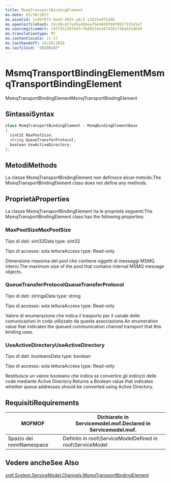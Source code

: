 ```yaml
---
title: MsmqTransportBindingElement
ms.date: 03/30/2017
ms.assetid: 1c89f073-9ed3-4025-a8c5-13535a0f526b
ms.openlocfilehash: 33cd9c427ed5ad04eaf9e9889f60f091f335d1e7
ms.sourcegitcommit: c93fd5139f9efcf6db514e3474301738a6d1d649
ms.translationtype: MT
ms.contentlocale: it-IT
ms.lasthandoff: 10/28/2018
ms.locfileid: "50198107"
---
```

# <a name="msmqtransportbindingelement"></a><span data-ttu-id="12853-102">MsmqTransportBindingElement</span><span class="sxs-lookup"><span data-stu-id="12853-102">MsmqTransportBindingElement</span></span>
<span data-ttu-id="12853-103">MsmqTransportBindingElement</span><span class="sxs-lookup"><span data-stu-id="12853-103">MsmqTransportBindingElement</span></span>  
  
## <a name="syntax"></a><span data-ttu-id="12853-104">Sintassi</span><span class="sxs-lookup"><span data-stu-id="12853-104">Syntax</span></span>  
  
```csharp
class MsmqTransportBindingElement : MsmqBindingElementBase  
{  
  sint32 MaxPoolSize;  
  string QueueTransferProtocol;  
  boolean UseActiveDirectory;  
};  
```  
  
## <a name="methods"></a><span data-ttu-id="12853-105">Metodi</span><span class="sxs-lookup"><span data-stu-id="12853-105">Methods</span></span>  
 <span data-ttu-id="12853-106">La classe MsmqTransportBindingElement non definisce alcun metodo.</span><span class="sxs-lookup"><span data-stu-id="12853-106">The MsmqTransportBindingElement class does not define any methods.</span></span>  
  
## <a name="properties"></a><span data-ttu-id="12853-107">Proprietà</span><span class="sxs-lookup"><span data-stu-id="12853-107">Properties</span></span>  
 <span data-ttu-id="12853-108">La classe MsmqTransportBindingElement ha le proprietà seguenti:</span><span class="sxs-lookup"><span data-stu-id="12853-108">The MsmqTransportBindingElement class has the following properties:</span></span>  
  
### <a name="maxpoolsize"></a><span data-ttu-id="12853-109">MaxPoolSize</span><span class="sxs-lookup"><span data-stu-id="12853-109">MaxPoolSize</span></span>  
 <span data-ttu-id="12853-110">Tipo di dati: sint32</span><span class="sxs-lookup"><span data-stu-id="12853-110">Data type: sint32</span></span>  
  
 <span data-ttu-id="12853-111">Tipo di accesso: sola lettura</span><span class="sxs-lookup"><span data-stu-id="12853-111">Access type: Read-only</span></span>  
  
 <span data-ttu-id="12853-112">Dimensione massima del pool che contiene oggetti di messaggi MSMQ interni.</span><span class="sxs-lookup"><span data-stu-id="12853-112">The maximum size of the pool that contains internal MSMQ message objects.</span></span>  
  
### <a name="queuetransferprotocol"></a><span data-ttu-id="12853-113">QueueTransferProtocol</span><span class="sxs-lookup"><span data-stu-id="12853-113">QueueTransferProtocol</span></span>  
 <span data-ttu-id="12853-114">Tipo di dati: stringa</span><span class="sxs-lookup"><span data-stu-id="12853-114">Data type: string</span></span>  
  
 <span data-ttu-id="12853-115">Tipo di accesso: sola lettura</span><span class="sxs-lookup"><span data-stu-id="12853-115">Access type: Read-only</span></span>  
  
 <span data-ttu-id="12853-116">Valore di enumerazione che indica il trasporto per il canale delle comunicazioni in coda utilizzato da questa associazione.</span><span class="sxs-lookup"><span data-stu-id="12853-116">An enumeration value that indicates the queued communication channel transport that this binding uses.</span></span>  
  
### <a name="useactivedirectory"></a><span data-ttu-id="12853-117">UseActiveDirectory</span><span class="sxs-lookup"><span data-stu-id="12853-117">UseActiveDirectory</span></span>  
 <span data-ttu-id="12853-118">Tipo di dati: booleano</span><span class="sxs-lookup"><span data-stu-id="12853-118">Data type: boolean</span></span>  
  
 <span data-ttu-id="12853-119">Tipo di accesso: sola lettura</span><span class="sxs-lookup"><span data-stu-id="12853-119">Access type: Read-only</span></span>  
  
 <span data-ttu-id="12853-120">Restituisce un valore booleano che indica se convertire gli indirizzi delle code mediante Active Directory.</span><span class="sxs-lookup"><span data-stu-id="12853-120">Returns a Boolean value that indicates whether queue addresses should be converted using Active Directory.</span></span>  
  
## <a name="requirements"></a><span data-ttu-id="12853-121">Requisiti</span><span class="sxs-lookup"><span data-stu-id="12853-121">Requirements</span></span>  
  
|<span data-ttu-id="12853-122">MOF</span><span class="sxs-lookup"><span data-stu-id="12853-122">MOF</span></span>|<span data-ttu-id="12853-123">Dichiarato in Servicemodel.mof.</span><span class="sxs-lookup"><span data-stu-id="12853-123">Declared in Servicemodel.mof.</span></span>|  
|---------|-----------------------------------|  
|<span data-ttu-id="12853-124">Spazio dei nomi</span><span class="sxs-lookup"><span data-stu-id="12853-124">Namespace</span></span>|<span data-ttu-id="12853-125">Definito in root\ServiceModel</span><span class="sxs-lookup"><span data-stu-id="12853-125">Defined in root\ServiceModel</span></span>|  
  
## <a name="see-also"></a><span data-ttu-id="12853-126">Vedere anche</span><span class="sxs-lookup"><span data-stu-id="12853-126">See Also</span></span>  
 <xref:System.ServiceModel.Channels.MsmqTransportBindingElement>
